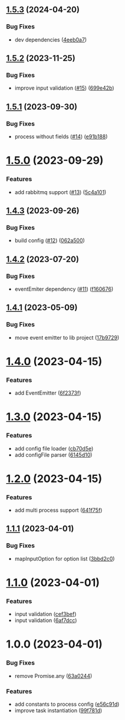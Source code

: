 ## [1.5.3](https://github.com/mloetkemann/prostep-js/compare/v1.5.2...v1.5.3) (2024-04-20)


### Bug Fixes

* dev dependencies ([4eeb0a7](https://github.com/mloetkemann/prostep-js/commit/4eeb0a73c7a7a669d0491f193227ab0dd27112b4))

## [1.5.2](https://github.com/mloetkemann/prostep-js/compare/v1.5.1...v1.5.2) (2023-11-25)


### Bug Fixes

* improve input validation ([#15](https://github.com/mloetkemann/prostep-js/issues/15)) ([699e42b](https://github.com/mloetkemann/prostep-js/commit/699e42bbc5b1b9094cd6e40434562ce752e1c032))

## [1.5.1](https://github.com/mloetkemann/prostep-js/compare/v1.5.0...v1.5.1) (2023-09-30)


### Bug Fixes

* process without fields ([#14](https://github.com/mloetkemann/prostep-js/issues/14)) ([e91b188](https://github.com/mloetkemann/prostep-js/commit/e91b188f8c571808383c13c9fa7f2ca899ffbce4))

# [1.5.0](https://github.com/mloetkemann/prostep-js/compare/v1.4.3...v1.5.0) (2023-09-29)


### Features

* add rabbitmq support ([#13](https://github.com/mloetkemann/prostep-js/issues/13)) ([5c4a101](https://github.com/mloetkemann/prostep-js/commit/5c4a101f4812a45db7c88eda71e267ecf88c281e))

## [1.4.3](https://github.com/mloetkemann/prostep-js/compare/v1.4.2...v1.4.3) (2023-09-26)


### Bug Fixes

* build config ([#12](https://github.com/mloetkemann/prostep-js/issues/12)) ([062a500](https://github.com/mloetkemann/prostep-js/commit/062a5000146b37c8e5bc77615fe58a8b03c85c00))

## [1.4.2](https://github.com/mloetkemann/prostep-js/compare/v1.4.1...v1.4.2) (2023-07-20)


### Bug Fixes

* eventEmiter dependency ([#11](https://github.com/mloetkemann/prostep-js/issues/11)) ([f160676](https://github.com/mloetkemann/prostep-js/commit/f160676776be6423c5dcd2c14644ac6784ec87ec))

## [1.4.1](https://github.com/mloetkemann/prostep-js/compare/v1.4.0...v1.4.1) (2023-05-09)


### Bug Fixes

* move event emitter to lib project ([17b9729](https://github.com/mloetkemann/prostep-js/commit/17b97290009082234c1d7f8070dcae05a2b5ff13))

# [1.4.0](https://github.com/mloetkemann/prostep-js/compare/v1.3.0...v1.4.0) (2023-04-15)


### Features

* add EventEmitter ([6f2373f](https://github.com/mloetkemann/prostep-js/commit/6f2373f05b1b744b18e6c890848bb85128b3fe90))

# [1.3.0](https://github.com/mloetkemann/prostep-js/compare/v1.2.0...v1.3.0) (2023-04-15)


### Features

* add config file loader ([cb70d5e](https://github.com/mloetkemann/prostep-js/commit/cb70d5e8f4fb667954612edbce6111fdf2a96c94))
* add configFile parser ([6145d10](https://github.com/mloetkemann/prostep-js/commit/6145d10d3497424e23db545adc95848a781fd408))

# [1.2.0](https://github.com/mloetkemann/prostep-js/compare/v1.1.1...v1.2.0) (2023-04-15)


### Features

* add multi process support ([641f75f](https://github.com/mloetkemann/prostep-js/commit/641f75ff8ca1f5eec8c564b0ff89cdc63c7f192c))

## [1.1.1](https://github.com/mloetkemann/prostep-js/compare/v1.1.0...v1.1.1) (2023-04-01)


### Bug Fixes

* mapInputOption for option list ([3bbd2c0](https://github.com/mloetkemann/prostep-js/commit/3bbd2c0e8f6c86cc5c90b4a07a37da0ec435d75d))

# [1.1.0](https://github.com/mloetkemann/prostep-js/compare/v1.0.0...v1.1.0) (2023-04-01)


### Features

* input validation ([cef3bef](https://github.com/mloetkemann/prostep-js/commit/cef3beff38c7415c0cad817074b278a3653e03e1))
* input validation ([6af7dcc](https://github.com/mloetkemann/prostep-js/commit/6af7dcc2e3009149884fb6950e08a72496546a6c))

# 1.0.0 (2023-04-01)


### Bug Fixes

* remove Promise.any ([63a0244](https://github.com/mloetkemann/prostep-js/commit/63a02443444e804ab494bc67b0d464e104cad7bd))


### Features

* add constants to process config ([e56c91d](https://github.com/mloetkemann/prostep-js/commit/e56c91d96f2e9caa3110ccdbeecb7cb576f67c0f))
* improve task instantiation ([99f781d](https://github.com/mloetkemann/prostep-js/commit/99f781d3a22fefc0c9de258222de7bfd49b18c1a))
